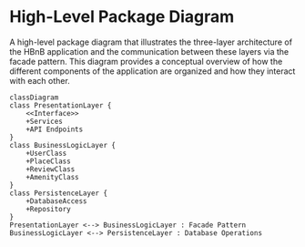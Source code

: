 # High-Level Package Diagram

A high-level package diagram that illustrates the three-layer architecture of the HBnB application and the communication between these layers via the facade pattern. This diagram provides a conceptual overview of how the different components of the application are organized and how they interact with each other.

```mermaid
classDiagram
class PresentationLayer {
    <<Interface>>
    +Services
    +API Endpoints
}
class BusinessLogicLayer {
    +UserClass
    +PlaceClass
    +ReviewClass
    +AmenityClass
}
class PersistenceLayer {
    +DatabaseAccess
    +Repository
}
PresentationLayer <--> BusinessLogicLayer : Facade Pattern
BusinessLogicLayer <--> PersistenceLayer : Database Operations
```
